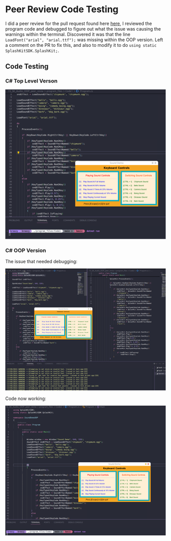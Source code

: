 # Peer Review Code Testing

I did a peer review for the pull request found here [here](https://github.com/thoth-tech/splashkit.io-starlight/pull/182), I reviewed the program code and debugged to figure out what the issue was causing the warnings within the terminal. Discovered it was that the line `LoadFont("arial", "arial.ttf");` was missing within the OOP version. Left a comment on the PR to fix this, and also to modify it to do  `using static SplashKitSDK.SplashKit;`.

## Code Testing

### C# Top Level Verson

![alt text](images/run1.png)

### C# OOP Version

The issue that needed debugging:

![alt text](images/debug.png)

Code now working:

![alt text](images/run2.png)

